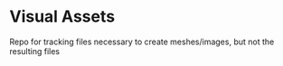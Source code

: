 # Visual Assets
Repo for tracking files necessary to create meshes/images, but not the resulting files
